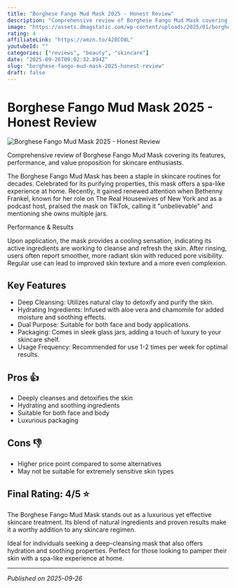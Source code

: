 ```yaml
---
title: "Borghese Fango Mud Mask 2025 - Honest Review"
description: "Comprehensive review of Borghese Fango Mud Mask covering its features, performance, and value proposition for skincare enthusiasts."
image: "https://assets.dmagstatic.com/wp-content/uploads/2025/01/borghese-mud-mask-fango-.webp"
rating: 4
affiliateLink: "https://amzn.to/428CO8L"
youtubeId: ""
categories: ["reviews", "beauty", "skincare"]
date: "2025-09-26T09:02:32.894Z"
slug: "borghese-fango-mud-mask-2025-honest-review"
draft: false
---
```


# Borghese Fango Mud Mask 2025 - Honest Review

![Borghese Fango Mud Mask 2025 - Honest Review](https://assets.dmagstatic.com/wp-content/uploads/2025/01/borghese-mud-mask-fango-.webp)

Comprehensive review of Borghese Fango Mud Mask covering its features, performance, and value proposition for skincare enthusiasts.

The Borghese Fango Mud Mask has been a staple in skincare routines for decades. Celebrated for its purifying properties, this mask offers a spa-like experience at home. Recently, it gained renewed attention when Bethenny Frankel, known for her role on The Real Housewives of New York and as a podcast host, praised the mask on TikTok, calling it "unbelievable" and mentioning she owns multiple jars. 

Performance & Results

Upon application, the mask provides a cooling sensation, indicating its active ingredients are working to cleanse and refresh the skin. After rinsing, users often report smoother, more radiant skin with reduced pore visibility. Regular use can lead to improved skin texture and a more even complexion.


## Key Features

- Deep Cleansing: Utilizes natural clay to detoxify and purify the skin.
- Hydrating Ingredients: Infused with aloe vera and chamomile for added moisture and soothing effects.
- Dual Purpose: Suitable for both face and body applications.
- Packaging: Comes in sleek glass jars, adding a touch of luxury to your skincare shelf.
- Usage Frequency: Recommended for use 1-2 times per week for optimal results.



## Pros 👍

- Deeply cleanses and detoxifies the skin
- Hydrating and soothing ingredients
- Suitable for both face and body
- Luxurious packaging



## Cons 👎

- Higher price point compared to some alternatives
- May not be suitable for extremely sensitive skin types


## Final Rating: 4/5 ⭐

The Borghese Fango Mud Mask stands out as a luxurious yet effective skincare treatment. Its blend of natural ingredients and proven results make it a worthy addition to any skincare regimen.

Ideal for individuals seeking a deep-cleansing mask that also offers hydration and soothing properties. Perfect for those looking to pamper their skin with a spa-like experience at home.

---

*Published on 2025-09-26*
